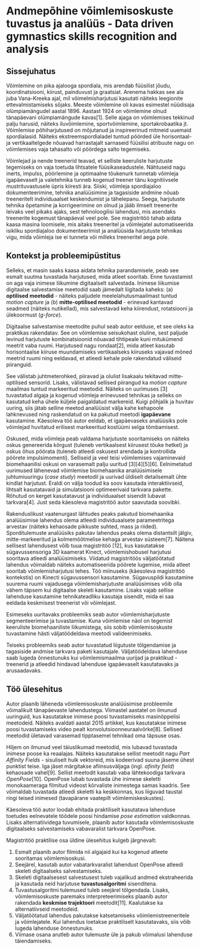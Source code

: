 # Andmepõhine võimlemisoskuste tuvastus ja analüüs - Data driven gymnastics skills recognition and analysis

## Sissejuhatus

Võimlemine on pika ajalooga spordiala, mis arendab füüsilist jõudu, koordinatsiooni, kiirust, painduvust ja graatsiat. Arenema hakkas see ala juba Vana-Kreeka ajal, mil võimelmisharjutusi kasutati näiteks leegionite ettevalmistamiseks sõjaks. Meeste võimlemine oli kavas esimestel nüüdisaja olümpiamängudel aastal 1896. Aastast 1924 on võimlemine olnud tänapäevani olümpiamängude kavas[1]. Selle ajaga on võimlemises tekkinud palju harusid, näiteks iluvõimlemine, sportvõimlemine, sportakrobaatika jt. Võimlemise põhiharjutused on mõjutanud ja inspireerinud mitmeid uuemaid spordialasid. Näiteks ekstreemspordialadel tuntud pöörded üle horisontaal- ja vertikaaltelgede nõuavad harrastajalt sarnaseid füüsilisi atribuute nagu on võimlemises vaja tahasalto või pöördega salto tegemiseks. 

Võimlejad ja nende treenerid teavad, et selliste keeruliste harjutuste tegemiseks on vaja toetuda lihtsatele füüsikaseadustele. Nähtuseid nagu inerts, impulss, pöörlemine ja optimaalne tõukenurk tunnetab võimleja igapäevaselt ja valetehnika tunneb kogenud treener tänu kognitiivsele mustrituvastusele üpris kiiresti ära. Siiski, võimleja spordiajaloo dokumenteerimine, tehnika analüüsimine ja tagasiside andmine nõuab treeneritelt individuaalset keskendumist ja tähelepanu. Seega, harjutuste tehnika õpetamine ja korrigeerimine on olnud ja jääb ilmselt treenerite leivaks veel pikaks ajaks, sest tehnoloogilisi lahendusi, mis asendaks treenerite kogemust tänapäeval veel pole. See magistritöö tahab aidata kaasa masina loomisele, mis aitaks treeneritel ja võimlejatel automatiseerida isikliku spordiajaloo dokumenteerimist ja analüüsida harjutuste tehnikas vigu, mida võimleja ise ei tunneta või milleks treeneritel aega pole.

## Kontekst ja probleemipüstitus

Selleks, et masin saaks kaasa aidata tehnika parandamisele, peab see esmalt suutma tuvastada harjutused, mida atleet sooritab. Enne tuvastamist on aga vaja inimese liikumine digitaalselt salvestada. Inimese liikumise digitaalse salvestamise meetodid saab jämedalt liigitada kaheks: (a) **optilised meetodid** - näiteks paljudele meelelahutusmaailmast tuntud *motion capture* ja (b) **mitte-optilised meetodid** - erinevad kantavad seadmed (näiteks nutikellad), mis salvestavad keha kiirendust, rotatsiooni ja ülekoormust (*g-force*). 

Digitaalse salvestamise meetodite puhul seab autor eelduse, et see oleks ka praktikas rakendatav. See on võimlemise seisukohast oluline, sest paljude levinud harjutuste kombinatsioonid nõuavad tihtipeale kuni mitukümend meetrit vaba ruumi. Harjutused nagu rondaat[2], mida atleet kasutab horisontaalse kiiruse muundamiseks vertikaalseks kiiruseks vajavad mõned meetrid ruumi ning eeldavad, et atleedi kehale pole rakendatud väliseid piiranguid. 

See välistab juhtmeterohked, piiravad ja olulist lisakaalu tekitavad mitte-optilised sensorid. Lisaks, välistavad sellised piirangud ka *motion capture* maailmas tuntud markeeritud meetodid. Näiteks on uurimuses [3] tuvastatud algaja ja kogenud võimleja erinevused tehnikas ja selleks on kasutatud keha ühele küljele paigaldatud markereid. Kuigi põhjalik ja huvitav uuring, siis jätab selline meetod analüüsist välja kahe kehapoole lahknevused ning raskendatud on ka pakutud meetodi **igapäevane** kasutamine. Käesoleva töö autor eeldab, et igapäevaseks analüüsiks pole võimlejad huvitatud erilisest markeeritud kostüümi selga tõmbamisest.

Oskused, mida võimleja peab valdama harjutuste sooritamiseks on näiteks oskus genereerida kõrgust (tuleneb vertikaalsest kiirusest tõuke hetkel) ja oskus õhus pöörata (tuleneb atleedi oskusest arendada ja kontrollida pöörete impulsimomenti). Selliseid ja veel teisi võimlemises vajaminevaid biomehaanilisi oskusi on varasemalt palju uuritud [3][4][5][6]. Eelnimetatud uurimused lähenevad võimlemise biomehaanika analüüsimisele juhtumiuuringu (*case study*) meetodil ja uurivad üldiselt detailsemalt ühte kindlat harjutust. Eraldi on välja toodud ka soov kasutada interaktiivseid, lihtsalt kasutatavaid ja simulatsiooni optimeerivaid tarkvara pakette. Rõhutud on kerget kasutatavust ja individuaalset sisendit lubavat tarkvara[4]. Just seda käesoleva magistritöö autor saavutada soovibki.

Rakenduslikust vaatenurgast lähtudes peaks pakutud biomehaanika analüüsimise lahendus olema atleedi individuaalsete parameetritega arvestav (näiteks kehaosade pikkuste suhted, mass ja riided). Sporditulemuste analüüsiks pakutav lahendus peaks olema distantsilt jälgiv, mitte-markeeritud ja kolmemõõtmelise kehaga arvestav süsteem[7]. Näitena sellisest lahendusest võib tuua magistritöö [12], kus kasutatakse sügavussensoriga 3D kaamerat Kinect, võimlemishobusel harjutusi sooritava atleedi analüüsimiseks. Viidatud magistritöös väljatöötatud lahendus võimaldab näiteks automatiseerida pöörete lugemise, mida atleet sooritab võimlemisharjutusi tehes. Töö miinuseks (käesoleva magistritöö kontekstis) on Kinecti sügavussensori kasutamine. Sügavuspildi kasutamine suurema ruumi vajadusega võimlemisharjutuste analüüsimises võib olla vähem täpsem kui digitaalse skeleti kasutamine. Lisaks vajab sellise lahenduse kasutamine tehnikateadliku kasutaja sisendit, mida ei saa eeldada keskmisest treenerist või võimlejast.

Esimeseks uuritavaks probleemiks seab autor võimlemisharjutuste segmenteerimise ja tuvastamise. Kuna võimlemise näol on tegemist keeruliste biomehaaniliste liikumistega, siis sobib võimlemisoskuste tuvastamine hästi väljatöödeldava meetodi valideerimiseks. 

Teiseks probleemiks seab autor tuvastatud liigutuste tõlgendamise ja tagasiside andmise tarkvara paketi kasutajale. Väljatöödeldava lahenduse saab lugeda õnnestunuks kui võimlemismaailma uurijad ja praktikud - treenerid ja atleedid hindavad lahenduse igapäevaselt kasutatavaks ja arusaadavaks.

## Töö ülesehitus

Autor plaanib läheneda võimlemisoskuste analüüsimise probleemile võimalikult tänapäevaste lahendustega. Viimastel aastatel on ilmunud uuringuid, kus kasutatakse inimese poosi tuvastamiseks masinõppelisi meetodeid. Näiteks avaldati aastal 2015 artikkel, kus kasutatakse inimese poosi tuvastamiseks video pealt konvolutsioonneuraalvõrke[8]. Sellised meetodid ületavad varasemad tipptasemel tehnikad oma täpsuse osas. 

Hiljem on ilmunud veel täiuslikumad meetodid, mis lubavad tuvastada inimese poose ka reaalajas. Näiteks kasutatakse sellist meetodit nagu *Part Affinity Fields* - sisuliselt hulk vektoreid, mis kodeerivad suuna jäseme ühest punktist teise. Iga jäset märgitakse afiinsusväljaga (ingl. *afinity field*) kehaosade vahel[9]. Sellist meetodit kasutab vaba lähtekoodiga tarkvara *OpenPose*[10]. OpenPose lubab tuvastada ühe inimese skeletti monokaameraga filmitud videost kõrvaliste inimestega samas kaadris. See võimaldab tuvastada atleedi skeletti ka keskkonnas, kus liiguvad taustal ringi teised inimesed (tavapärane vaatepilt võimlemiskeskustes).

Käesoleva töö autor loodab ehitada praktiliselt kasutatava lahenduse toetudes eelnevatele töödele poosi hindamise *pose estimation* valdkonnas. Lisaks alternatiividega tuvumisele, plaanib autor kasutada võimlemisoskuste digitaalseks salvestamiseks vabavaralist tarkvara OpenPose.

Magistritöö praktilise osa üldine ülesehitus kulgeb järgnevalt:

1) Esmalt plaanib autor filmida nii algajaid kui ka kogenud atleete sooritamas võimlemisoskusi. 
2) Seejärel, kasutab autor vabatarkvaralist lahendust OpenPose atleedi skeleti digitaalseks salvestamiseks.
3) Skeleti digitaalsesest salvestusest tuleb vajalikud andmed ekstraheerida ja kasutada neid harjutuse **tuvastusalgoritmi** sisenditena. 
4) Tuvastusalgoritmi tulemused tuleb seejärel tõlgendada. Lisaks, võimlemisoskuste paremaks interpreteerimiseks plaanib autor rakendada **keskmise trajektoori** meetodit[11]. Kaalutakse ka alternatiivseid meetodeid.
5) Väljatöötatud lahendus pakutakse katsetamiseks võimlemistreeneritele ja võimlejatele. Kui lahendus loetakse praktiliselt kasutatavaks, siis võib lugeda lahenduse õnnestunuks.
6) Viimase osana arutleb autor tulemuste üle ja pakub võimalusi lahenduse täiendamiseks.






